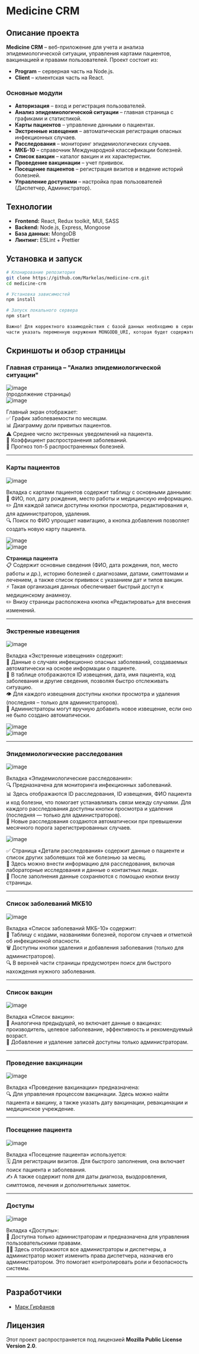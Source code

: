 # Medicine CRM

## Описание проекта  
**Medicine CRM** – веб-приложение для учета и анализа эпидемиологической ситуации, управления картами пациентов, вакцинацией и правами пользователей. Проект состоит из:  
- **Program** – серверная часть на Node.js.  
- **Client** – клиентская часть на React.  

### Основные модули  
- **Авторизация** – вход и регистрация пользователей.  
- **Анализ эпидемиологической ситуации** – главная страница с графиками и статистикой.  
- **Карты пациентов** – управление данными о пациентах.  
- **Экстренные извещения** – автоматическая регистрация опасных инфекционных случаев.  
- **Расследования** – мониторинг эпидемиологических случаев.  
- **МКБ-10** – справочник Международной классификации болезней.  
- **Список вакцин** – каталог вакцин и их характеристик.  
- **Проведение вакцинации** – учет прививок.  
- **Посещение пациентов** – регистрация визитов и ведение историй болезней.  
- **Управление доступами** – настройка прав пользователей (Диспетчер, Администратор).  

## Технологии
- **Frontend:** React, Redux toolkit, MUI, SASS
- **Backend:** Node.js, Express, Mongoose 
- **База данных:**  MongoDB
- **Линтинг:** ESLint + Prettier

## Установка и запуск
```bash
# Клонирование репозитория
git clone https://github.com/Markelas/medicine-crm.git
cd medicine-crm

# Установка зависимостей
npm install

# Запуск локального сервера
npm start

Важно! Для корректного взаимодействия с базой данных необходимо в серверной
части указать переменную окружения MONGODB_URI, которая будет содержать ссылку на вашу MongoDB базу данных.
```

## Скриншоты и обзор страницы

### **Главная страница – "Анализ эпидемиологической ситуации"**  
![image](https://github.com/user-attachments/assets/78b0e7e4-8277-4361-82e7-b727d138266e)  
(продолжение страницы)  
![image](https://github.com/user-attachments/assets/7df8ef2b-d52c-427f-8f12-d296424531d5)

Главный экран отображает:  
✅ График заболеваемости по месяцам.  
📊 Диаграмму доли привитых пациентов.  
⚠️ Среднее число экстренных уведомлений на пациента.  
🔄 Коэффициент распространения заболеваний.  
🔮 Прогноз топ-5 распространенных болезней.

---

### **Карты пациентов**  
![image](https://github.com/user-attachments/assets/233ee824-d510-4e40-a03d-16cf40f2bfc6)

Вкладка с картами пациентов содержит таблицу с основными данными:  
👤 ФИО, пол, дату рождения, место работы и медицинскую информацию.  
✏️ Для каждой записи доступны кнопки просмотра, редактирования и, для администраторов, удаления.  
🔍 Поиск по ФИО упрощает навигацию, а кнопка добавления позволяет создать новую карту пациента.

![image](https://github.com/user-attachments/assets/d2293279-44ea-4689-8edc-ae2f8839643b)  
![image](https://github.com/user-attachments/assets/6a928c8a-a8e6-46db-beef-039fdcca923e)

**Страница пациента**  
📋 Содержит основные сведения (ФИО, дата рождения, пол, место работы и др.), историю болезней с диагнозами, датами, симптомами и лечением, а также список прививок с указанием дат и типов вакцин.  
⚡ Такая организация данных обеспечивает быстрый доступ к медицинскому анамнезу.  
✏️ Внизу страницы расположена кнопка «Редактировать» для внесения изменений.

---

### **Экстренные извещения**  
![image](https://github.com/user-attachments/assets/0ff1b3da-93ed-402e-b071-9de29e5cc3b4)

Вкладка «Экстренные извещения» содержит:  
🚨 Данные о случаях инфекционно опасных заболеваний, создаваемых автоматически на основе информации о пациенте.  
📅 В таблице отображаются ID извещения, дата, имя пациента, код заболевания и другие сведения, позволяя быстро отслеживать ситуацию.  
👁️ Для каждого извещения доступны кнопки просмотра и удаления (последняя – только для администраторов).  
📝 Администраторы могут вручную добавить новое извещение, если оно не было создано автоматически.

![image](https://github.com/user-attachments/assets/defe8bb0-e576-40a2-a2d7-9d556e04f2e9)  
![image](https://github.com/user-attachments/assets/96d7923a-768a-4418-8cba-7dab2a132e94)

---

### **Эпидемиологические расследования**  
![image](https://github.com/user-attachments/assets/ba4e4a70-a0bd-4099-9c9e-3a0c277e5e31)

Вкладка «Эпидемиологические расследования»:  
🔍 Предназначена для мониторинга инфекционных заболеваний.  
📊 Здесь отображаются ID расследования, ID извещения, ФИО пациента и код болезни, что помогает устанавливать связи между случаями. Для каждого расследования доступны кнопки просмотра и удаления (последняя — только для администраторов).  
🔄 Новые расследования создаются автоматически при превышении месячного порога зарегистрированных случаев.

![image](https://github.com/user-attachments/assets/0a196ff6-d556-4354-a9dd-f354338fef21)

✅ Страница «Детали расследования» содержит данные о пациенте и список других заболевших той же болезнью за месяц.  
🧪 Здесь можно внести информацию для расследования, включая лабораторные исследования и данные о контактных лицах.  
💾 После заполнения данные сохраняются с помощью кнопки внизу страницы.

---

### **Список заболеваний МКБ10**  
![image](https://github.com/user-attachments/assets/0c93f86a-a8fb-4cec-a565-5512120bb6fb)

Вкладка «Список заболеваний МКБ-10» содержит:  
🔢 Таблицу с кодами, названиями болезней, порогом случаев и отметкой об инфекционной опасности.  
🗑️ Доступны кнопки удаления и добавления заболевания (только для администраторов).  
🔍 В верхней части страницы предусмотрен поиск для быстрого нахождения нужного заболевания.

---

### **Список вакцин**  
![image](https://github.com/user-attachments/assets/41de3664-7da9-4bb5-8f8b-331a68acc156)

Вкладка «Список вакцин»:  
💉 Аналогична предыдущей, но включает данные о вакцинах: производитель, целевое заболевание, эффективность и рекомендуемый возраст.  
📝 Добавление и удаление записей доступны только администраторам.

---

### **Проведение вакцинации**  
![image](https://github.com/user-attachments/assets/cf3805a8-d27d-4f52-9077-d66f658a4c95)

Вкладка «Проведение вакцинации» предназначена:  
🔍 Для управления процессом вакцинации. Здесь можно найти пациента и вакцину, а также указать дату вакцинации, ревакцинации и медицинское учреждение.

---

### **Посещение пациента**  
![image](https://github.com/user-attachments/assets/7a3bd6c1-d340-4231-9048-f9a49f34ffe4)

Вкладка «Посещение пациента» используется:  
🗓️ Для регистрации визитов. Для быстрого заполнения, она включает поиск пациента и заболевания.  
✍️ А также содержит поля для даты диагноза, выздоровления, симптомов, лечения и дополнительных заметок.

---

### **Доступы**  
![image](https://github.com/user-attachments/assets/f363c35a-f5e2-45c4-8cec-55df3952c0e3)

Вкладка «Доступы»:  
🔑 Доступна только администраторам и предназначена для управления пользовательскими правами.  
👨‍💼 Здесь отображаются все администраторы и диспетчеры, а администратор может изменить права диспетчера, назначив его администратором. Это помогает контролировать роли и безопасность системы.

---

## **Разработчики**  
- [Марк Гирфанов](https://github.com/Markelas)

## **Лицензия**  
Этот проект распространяется под лицензией **Mozilla Public License Version 2.0**.


